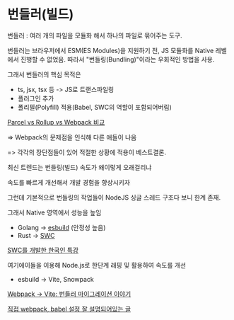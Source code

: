 # 번들러(빌드)

번들러 : 여러 개의 파일을 모듈화 해서 하나의 파일로 묶어주는 도구.



번들러는 브라우저에서 ESM(ES Modules)을 지원하기 전, JS 모듈화를 Native 레벨에서 진행할 수 없었음. 따라서 "번들링(Bundling)"이라는 우회적인 방법을 사용.



그래서 번들러의 핵심 목적은&#x20;

* ts, jsx, tsx 등 -> JS로 트랜스파일링
* 플러그인 추가
* 폴리필(Polyfill) 적용(Babel, SWC의 역할이 포함되어버림)

[Parcel vs Rollup vs Webpack 비교](https://velog.io/@subin1224/Parcel-vs-Rollup-vs-Webpack-%EB%B9%84%EA%B5%90)

\=> Webpack의 문제점을 인식해 다른 애들이 나옴

\=>  각각의 장단점들이 있어 적절한 상황에 적용이 베스트결론.



최신 트렌드는 번들링(빌드) 속도가 왜이렇게 오래걸리냐&#x20;

속도를 빠르게 개선해서 개발 경험을 향상시키자

그런데 기본적으로 번들링의 작업들이 NodeJS 싱글 스레드 구조다 보니 한계 존재.



그래서 Native 영역에서 성능을 높임

* Golang -> [esbuild](https://esbuild.github.io/) (안정성 높음)
* Rust -> [SWC](https://github.com/swc-project/swc)

[SWC를 개발한 한국인 특강](https://www.youtube.com/watch?v=4RJxyGJQe4o)

여기에이들을 이용해 Node.js로 한단계 래핑 및 활용하여 속도를 개선

* esbuild -> Vite, Snowpack





[Webpack → Vite: 번들러 마이그레이션 이야기](https://engineering.ab180.co/stories/webpack-to-vite)

[직접 webpack, babel 설정 잘 설명되어있는 글](https://juni-official.tistory.com/158#3.-%EB%B0%94%EB%B2%A8babel)




